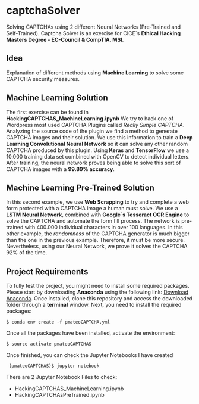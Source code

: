 # captchaSolver
Solving CAPTCHAs using 2 different Neural Networks (Pre-Trained and Self-Trained).
Captcha Solver is an exercise for CICE´s **Ethical Hacking Masters Degree - EC-Council & CompTIA. MSI**.

## Idea
Explanation of different methods using **Machine Learning** to solve some CAPTCHA security measures.

## Machine Learning Solution
The first exercise can be found in **HackingCAPTCHAS_MachineLearning.ipynb**
We try to hack one of Wordpress most used CAPTCHA Plugins called *Really Simple CAPTCHA*.
Analyzing the source code of the plugin we find a method to generate CAPTCHA images and their solution.
We use this information to train a **Deep Learning Convolutional Neural Network** so it can solve any other random CAPTCHA produced by this plugin.
Using **Keras** and **TensorFlow** we use a 10.000 training data set combined with OpenCV to detect individual letters.
After training, the neural network proves being able to solve this sort of CAPTCHA images with a **99.89% accuracy**.

## Machine Learning Pre-Trained Solution
In this second example, we use **Web Scrapping** to try and complete a web form protected with a CAPTCHA image a human must solve.
We use a **LSTM Neural Network**, combined with **Google´s Tesseract OCR Engine** to solve the CAPTCHA and automate the form fill process.
The network is pre-trained with 400.000 individual characters in over 100 languages.
In this other example, the *randomness* of the CAPTCHA generator is much bigger than the one in the previous example. 
Therefore, it must be more secure. Nevertheless, using our Neural Network, we prove it solves the CAPTCHA 92% of the time.

## Project Requirements
To fully test the project, you might need to install some required packages. Please start by downloading **Anaconda** using the following link: [Download Anaconda](https://www.anaconda.com/download/). Once installed, clone this repository and access the downloaded folder through a **terminal** window. Next, you need to install the required packages:

    $ conda env create -f pmateoCAPTCHA.yml
    
Once all the packages have been installed, activate the environment:

    $ source activate pmateoCAPTCHAS
    
Once finished, you can check the Jupyter Notebooks I have created

     (pmateoCAPTCHAS)$ jupyter notebook
    
There are 2 Jupyter Notebook Files to check:
  - HackingCAPTCHAS_MachineLearning.ipynb
  - HackingCAPTCHAsPreTrained.ipynb
     
